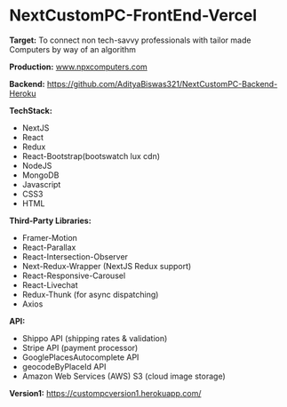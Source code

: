 # NextCustomPC-FrontEnd-Vercel

**Target:** To connect non tech-savvy professionals with tailor made Computers by way of an algorithm

**Production:** www.npxcomputers.com

**Backend:** https://github.com/AdityaBiswas321/NextCustomPC-Backend-Heroku

**TechStack:**
- NextJS
- React
- Redux
- React-Bootstrap(bootswatch lux cdn)
- NodeJS
- MongoDB
- Javascript
- CSS3
- HTML


**Third-Party Libraries:**
- Framer-Motion
- React-Parallax
- React-Intersection-Observer
- Next-Redux-Wrapper (NextJS Redux support)
- React-Responsive-Carousel
- React-Livechat
- Redux-Thunk (for async dispatching)
- Axios


**API:**
- Shippo API (shipping rates & validation)
- Stripe API (payment processor)
- GooglePlacesAutocomplete API
- geocodeByPlaceId API
- Amazon Web Services (AWS) S3 (cloud image storage)


**Version1:** https://custompcversion1.herokuapp.com/ 

